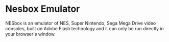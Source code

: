 Nesbox Emulator
========

NESbox is an emulator of NES, Super Nintendo, Sega Mega Drive video consoles, built on Adobe Flash technology and it can only be run directly in your browser's window.
